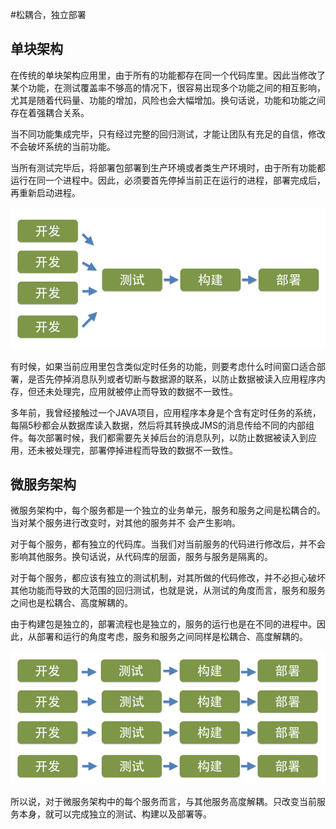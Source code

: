 #松耦合，独立部署
    
## 单块架构

在传统的单块架构应用里，由于所有的功能都存在同一个代码库里。因此当修改了某个功能，在测试覆盖率不够高的情况下，很容易出现多个功能之间的相互影响，尤其是随着代码量、功能的增加，风险也会大幅增加。换句话说，功能和功能之间存在着强耦合关系。

当不同功能集成完毕，只有经过完整的回归测试，才能让团队有充足的自信，修改不会破坏系统的当前功能。

当所有测试完毕后，将部署包部署到生产环境或者类生产环境时，由于所有功能都运行在同一个进程中。因此，必须要首先停掉当前正在运行的进程，部署完成后，再重新启动进程。

<img src="images/loose-decouple-tradition-800-600.png" />

有时候，如果当前应用里包含类似定时任务的功能，则要考虑什么时间窗口适合部署，是否先停掉消息队列或者切断与数据源的联系，以防止数据被读入应用程序内存，但还未处理完，应用就被停止而导致的数据不一致性。

多年前，我曾经接触过一个JAVA项目，应用程序本身是个含有定时任务的系统，每隔5秒都会从数据库读入数据，然后将其转换成JMS的消息传给不同的内部组件。每次部署时候，我们都需要先关掉后台的消息队列，以防止数据被读入到应用，还未被处理完，部署停掉进程而导致的数据不一致性。

## 微服务架构

微服务架构中，每个服务都是一个独立的业务单元，服务和服务之间是松耦合的。当对某个服务进行改变时，对其他的服务并不
会产生影响。

对于每个服务，都有独立的代码库。当我们对当前服务的代码进行修改后，并不会影响其他服务。换句话说，从代码库的层面，服务与服务是隔离的。

对于每个服务，都应该有独立的测试机制，对其所做的代码修改，并不必担心破坏其他功能而导致的大范围的回归测试，也就是说，从测试的角度而言，服务和服务之间也是松耦合、高度解耦的。

由于构建包是独立的，部署流程也是独立的，服务的运行也是在不同的进程中。因此，从部署和运行的角度考虑，服务和服务之间同样是松耦合、高度解耦的。

<img src="images/loose-decouple-microservice-800-600.png" />

所以说，对于微服务架构中的每个服务而言，与其他服务高度解耦。只改变当前服务本身，就可以完成独立的测试、构建以及部署等。